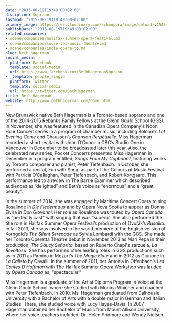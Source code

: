 ```yaml
---
date: "2015-08-19T19:49:00+02:00"
discipline: Soprano
lastmod: "2015-08-19T19:49:00+02:00"
primary_image: https://res.cloudinary.com/schmopera/image/upload/v1545409169/media/webhook-uploads/1440006435818/BethHeadshotSquare.jpg.jpg
publishDate: "2015-08-19T19:49:00+02:00"
related_companies:
- scene/companies/halifax-summer-opera-festival.md
- scene/companies/loose-tea-music-theatre.md
- scene/companies/indie-opera-to.md
slug: beth-hagerman
social_media:
- platform: Facebook
  template: social-media
  url: https://www.facebook.com/BethHagermanSoprano
- _template: people_single
  platform: Twitter
  template: social-media
  url: https://twitter.com/BethHagerman
title: Beth Hagerman
website: http://www.bethhagerman.com/home.html
---
```


New Brunswick native Beth Hagerman is a Toronto-based soprano and one of the 2014-2015 Rebanks Family Fellows at the Glenn Gould School (GGS). In November, she was featured in the Canadian Opera Company's Noon Hour Concert series in a program of chamber music, including Bolcom’s *Let Evening Come* and Chausson’s *Chanson Perpétuelle*. Miss Hagerman recorded a short recital with John O’Conor in CBC’s Studio One in Vancouver in December to be broadcasted later this year. Also, the celebrated new series, Pocket Concerts presented Miss Hagerman in December in a program entitled, *Songs From My Cupboard*, featuring works by Toronto composer and pianist, Peter Tiefenbach.  In October, she performed a recital, Fun with Song, as part of the Colours of Music Festival with Patricia O’Callaghan, Peter Tiefenbach, and Robert Kortgaard. This performance led to a review in The Barrie Examiner which described audiences as “delighted” and Beth’s voice as “enormous” and a “great beauty”.

In the summer of 2014, she was engaged by Maritime Concert Opera to sing Rosalinde in *Die Fledermaus* and by Opera Nova Scotia to appear as Donna Elvira in *Don Giovanni*. Her role as Rosalinde was touted by *Opera Canada* as “perfectly cast” with  singing that was “superb”. She also performed the title role in Halifax Summer Opera Festival’s production of Dvořák’s *Rusalka*. In fall 2013, she was involved in the world premiere of the English version of Korngold’s *The Silent Serenade* as Sylvia Lombardi with the GGS. She made her Toronto Operetta Theatre debut in November 2013 as Mari Pepa in their production, *The Saucy Señorita*, based on Ruperto Chapi's zarzuela, *La Revoltosa*. She has performed other leading roles in GGS productions such as in 2011 as Pamina in Mozart’s *The Magic Flute* and in 2012 as Giunone in *La Calisto* by Cavalli. In the summer of 2011, her Antonia in Offenbach’s *Les Contes D’Hoffman* with The Halifax Summer Opera Workshop was lauded by *Opera Canada* as, "spectacular."

Miss Hagerman is a graduate of the Artist Diploma Program in Voice at the Glenn Gould School, where she studied with Monica Whicher and coached with Peter Tiefenbach. In 2010, Ms. Hagerman graduated from Dalhousie University with a Bachelor of Arts with a double major in German and Italian Studies. There, she studied voice with Lucy Hayes-Davis. In 2007, Hagerman obtained her Bachelor of Music from Mount Allison University, where her voice teachers included, Dr. Helen Pridmore and Wendy Nielsen.
